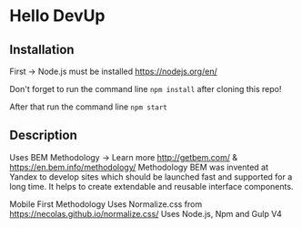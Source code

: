 # Hello DevUp

## Installation

First -> Node.js must be installed https://nodejs.org/en/

Don't forget to run the command line `npm install` after cloning this repo!

After that run the command line `npm start`

## Description

Uses BEM Methodology -> Learn more http://getbem.com/ & https://en.bem.info/methodology/ Methodology BEM was invented at Yandex to develop sites which should be launched fast and supported for a long time. It helps to create extendable and reusable interface components.

Mobile First Methodology
Uses Normalize.css from https://necolas.github.io/normalize.css/
Uses Node.js, Npm and Gulp V4
